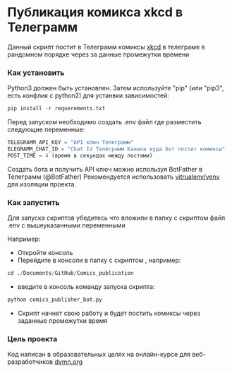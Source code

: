 # Публикация комикса xkcd в Телеграмм

Данный скрипт постит в Телеграмм комиксы [xkcd](https://xkcd.com/) в телеграме в рандомном порядке через за данные промежутки времени

### Как установить

Python3 должен быть установлен.
Затем используйте "pip" (или "pip3", есть конфлик с python2) для устанвки зависимостей:

```python
pip install -r requerements.txt
```

Перед запуском необходимо создать .env файл где разместить следующие переменные:

```python
TELEGRAMM_API_KEY = "API ключ Телеграмм"
ELEGRAMM_CHAT_ID = "Chat Id Телеграмм Канала куда бот постит комиксы"
POST_TIME = 4 (время в секундах между постами)
```
Создать бота и получить API ключ можно используя BotFather в Телеграмм (@BotFather)
Рекомендуется использовать [vitrualenv/venv](https://docs.python.org/3/library/venv.html) для изоляции проекта.

### Как запустить

Для запуска скриптов убедитесь что вложили в папку с скриптом файл .env с вышеуказанными переменными

Например:

* Откройте консоль
* Перейдите в консоли в папку с скриптом , например:

```python
cd ./Documents/GitHub/Comics_publication
```

* введите в консоль команду запуска скрипта:

```python
python comics_publisher_bot.py
```

* Скрипт начнет свою работу и будет постить комиксы через заданные промежутки время

### Цель проекта

Код написан в образовательных целях на онлайн-курсе для веб-разработчиков [dvmn.org](https://dvmn.org/)